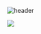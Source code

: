 ![header](https://capsule-render.vercel.app/api?type=waving&color=timeGradient&text=Welcome%20to%20Jiho's%20GitHub%20&animation=twinkling&fontSize=35&fontAlignY=40&fontAlign=70&height=250)
<!--
**tls3254/tls3254** is a ✨ _special_ ✨ repository because its `README.md` (this file) appears on your GitHub profile.
Here are some ideas to get you started:

- 🔭 I’m currently working on ...
- 🌱 I’m currently learning ...
- 👯 I’m looking to collaborate on ...
- 🤔 I’m looking for help with ...
- 💬 Ask me about ...
- 📫 How to reach me: ...
- 😄 Pronouns: ...
- ⚡ Fun fact: ...
-->
<img src="https://img.shields.io/badge/Tistory-000000?style=for-the-badge&logo=Tistory&logoColor=white">
